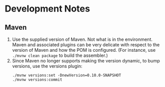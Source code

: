 # Development Notes

## Maven 

1. Use the supplied version of Maven. Not what is in the environment. Maven and associated plugins can be very delicate
with respect to the version of Maven and how the POM is configured. (For instance, use `./mvnw clean package` to build
the assembler.)
2. Since Maven no longer supports making the version dynamic, to bump versions, use the versions plugin:
   ```shell
   ./mvnw versions:set -DnewVersion=0.10.0-SNAPSHOT
   ./mvnw versions:commit
   ```
